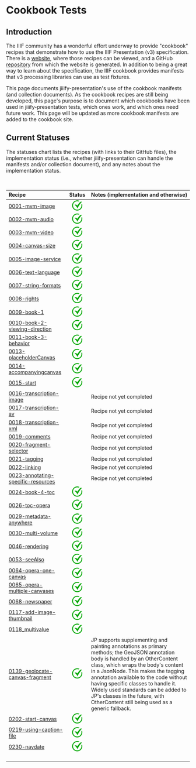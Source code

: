 # Cookbook Tests

## Introduction

The IIIF community has a wonderful effort underway to provide "cookbook" recipes that demonstrate how to use the IIIF Presentation (v3) specification. There is a [website](https://iiif.io/api/cookbook/index.html), where those recipes can be viewed, and a GitHub [repository](https://github.com/IIIF/cookbook-recipes) from which the website is generated. In addition to being a great way to learn about the specification, the IIIF cookbook provides manifests that v3 processing libraries can use as test fixtures.

This page documents jiiify-presentation's use of the cookbook manifests (and collection documents). As the cookbook recipes are still being developed, this page's purpose is to document which cookbooks have been used in jiiify-presentation tests, which ones work, and which ones need future work. This page will be updated as more cookbook manifests are added to the cookbook site.

## Current Statuses

The statuses chart lists the recipes (with links to their GitHub files), the implementation status (i.e., whether jiiify-presentation can handle the manifests and/or collection document), and any notes about the implementation status.

<br/>

| Recipe | Status | Notes (implementation and otherwise) |
:--- | :---: | :---
| [0001-mvm-image](https://iiif.io/api/cookbook/recipe/0001-mvm-image/) | <img src="images/green-check.svg" width="28"> | |
| [0002-mvm-audio](https://iiif.io/api/cookbook/recipe/0002-mvm-audio/) | <img src="images/green-check.svg" width="28"> | |
| [0003-mvm-video](https://iiif.io/api/cookbook/recipe/0003-mvm-video/) | <img src="images/green-check.svg" width="28"> | |
| [0004-canvas-size](https://iiif.io/api/cookbook/recipe/0004-canvas-size/) | <img src="images/green-check.svg" width="28"> | |
| [0005-image-service](https://iiif.io/api/cookbook/recipe/0005-image-service/) | <img src="images/green-check.svg" width="28"> | |
| [0006-text-language](https://iiif.io/api/cookbook/recipe/0006-text-language/) | <img src="images/green-check.svg" width="28"> | |
| [0007-string-formats](https://iiif.io/api/cookbook/recipe/0007-string-formats/) | <img src="images/green-check.svg" width="28"> | |
| [0008-rights](https://iiif.io/api/cookbook/recipe/0008-rights/) | <img src="images/green-check.svg" width="28"> | |
| [0009-book-1](https://iiif.io/api/cookbook/recipe/0009-book-1/) | <img src="images/green-check.svg" width="28"> | |
| [0010-book-2-viewing-direction](https://iiif.io/api/cookbook/recipe/0010-book-2-viewing-direction/) | <img src="images/green-check.svg" width="28"> | |
| [0011-book-3-behavior](https://iiif.io/api/cookbook/recipe/0011-book-3-behavior/) | <img src="images/green-check.svg" width="28"> | |
| [0013-placeholderCanvas](https://iiif.io/api/cookbook/recipe/0013-placeholderCanvas/) | <img src="images/green-check.svg" width="28"> | |
| [0014-accompanyingcanvas](https://iiif.io/api/cookbook/recipe/0014-accompanyingcanvas/) | <img src="images/green-check.svg" width="28"> | |
| [0015-start](https://iiif.io/api/cookbook/recipe/0015-start/) | <img src="images/green-check.svg" width="28"> | |
| [0016-transcription-image](https://iiif.io/api/cookbook/recipe/0016-transcription-image/) | | Recipe not yet completed |
| [0017-transcription-av](https://iiif.io/api/cookbook/recipe/0017-transcription-av/) | | Recipe not yet completed |
| [0018-transcription-xml](https://iiif.io/api/cookbook/recipe/0018-transcription-xml/) | | Recipe not yet completed |
| [0019-comments](https://iiif.io/api/cookbook/recipe/0019-comments/) | | Recipe not yet completed |
| [0020-fragment-selector](https://iiif.io/api/cookbook/recipe/0020-fragment-selector/) | | Recipe not yet completed |
| [0021-tagging](https://iiif.io/api/cookbook/recipe/0021-tagging/) | | Recipe not yet completed |
| [0022-linking](https://iiif.io/api/cookbook/recipe/0022-linking/) | | Recipe not yet completed |
| [0023-annotating-specific-resources](https://iiif.io/api/cookbook/recipe/0023-annotating-specific-resources/) | | Recipe not yet completed |
| [0024-book-4-toc](https://iiif.io/api/cookbook/recipe/0024-book-4-toc/) | <img src="images/green-check.svg" width="28"> | |
| [0026-toc-opera](https://iiif.io/api/cookbook/recipe/0026-toc-opera/) | <img src="images/green-check.svg" width="28"> | |
| [0029-metadata-anywhere](https://iiif.io/api/cookbook/recipe/0029-metadata-anywhere/) | <img src="images/green-check.svg" width="28"> | |
| [0030-multi-volume](https://iiif.io/api/cookbook/recipe/0030-multi-volume/) | <img src="images/green-check.svg" width="28"> | |
| [0046-rendering](https://iiif.io/api/cookbook/recipe/0046-rendering/) | <img src="images/green-check.svg" width="28"> | |
| [0053-seeAlso](https://iiif.io/api/cookbook/recipe/0053-seeAlso/) | <img src="images/green-check.svg" width="28"> | |
| [0064-opera-one-canvas](https://iiif.io/api/cookbook/recipe/0064-opera-one-canvas/) | <img src="images/green-check.svg" width="28"> | |
| [0065-opera-multiple-canvases](https://iiif.io/api/cookbook/recipe/0065-opera-multiple-canvases/) | <img src="images/green-check.svg" width="28"> | |
| [0068-newspaper](https://iiif.io/api/cookbook/recipe/0068-newspaper/) | <img src="images/green-check.svg" width="28"> | |
| [0117-add-image-thumbnail](https://iiif.io/api/cookbook/recipe/0117-add-image-thumbnail/) | <img src="images/green-check.svg" width="28"> | |
| [0118_multivalue](https://iiif.io/api/cookbook/recipe/0118_multivalue/) | <img src="images/green-check.svg" width="28"> | |
| [0139-geolocate-canvas-fragment](https://iiif.io/api/cookbook/recipe/0139-geolocate-canvas-fragment/) | <img src="images/green-check.svg" width="28"> | JP supports supplementing and painting annotations as primary methods; the GeoJSON annotation body is handled by an OtherContent class, which wraps the body's content in a JsonNode. This makes the tagging annotation available to the code without having specific classes to handle it. Widely used standards can be added to JP's classes in the future, with OtherContent still being used as a generic fallback. |
| [0202-start-canvas](https://iiif.io/api/cookbook/recipe/0202-start-canvas/) | <img src="images/green-check.svg" width="28"> | |
| [0219-using-caption-file](https://iiif.io/api/cookbook/recipe/0219-using-caption-file/) | <img src="images/green-check.svg" width="28"> | |
| [0230-navdate](https://iiif.io/api/cookbook/recipe/0230-navdate/) | <img src="images/green-check.svg" width="28"> | |
| | <img width="100px"> | |
